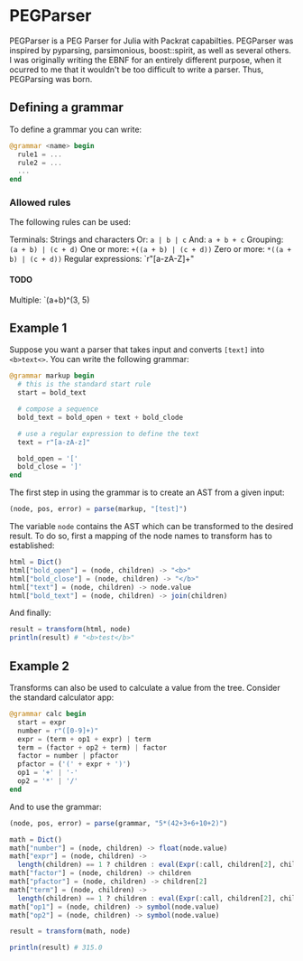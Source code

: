 # PEGParser


PEGParser is a PEG Parser for Julia with Packrat capabilties. PEGParser was inspired by pyparsing, parsimonious, boost::spirit, as well as several others. I was originally writing the EBNF for an entirely different purpose, when it ocurred to me that it wouldn't be too difficult to write a parser. Thus, PEGParsing was born.

## Defining a grammar

To define a grammar you can write:

```julia
@grammar <name> begin
  rule1 = ...
  rule2 = ...
  ...
end
```

### Allowed rules

The following rules can be used:

Terminals: Strings and characters
Or: `a | b | c`
And: `a + b + c`
Grouping: `(a + b) | (c + d)`
One or more: `+((a + b) | (c + d))`
Zero or more: `*((a + b) | (c + d))`
Regular expressions: `r"[a-zA-Z]+"

#### TODO
Multiple: `(a+b)^(3, 5)

## Example 1
Suppose you want a parser that takes input and converts `[text]` into `<b>text<>`. You can write the following grammar:

```julia
@grammar markup begin
  # this is the standard start rule
  start = bold_text

  # compose a sequence
  bold_text = bold_open + text + bold_clode

  # use a regular expression to define the text
  text = r"[a-zA-z]"

  bold_open = '['
  bold_close = ']'
end
```

The first step in using the grammar is to create an AST from a given input:

```julia
(node, pos, error) = parse(markup, "[test]")
```

The variable `node` contains the AST which can be transformed to the desired result. To do so, first a mapping of the node names to transform has to established:

```julia
html = Dict()
html["bold_open"] = (node, children) -> "<b>"
html["bold_close"] = (node, children) -> "</b>"
html["text"] = (node, children) -> node.value
html["bold_text"] = (node, children) -> join(children)
```

And finally:
```julia
result = transform(html, node)
println(result) # "<b>test</b>"
```

## Example 2
Transforms can also be used to calculate a value from the tree. Consider the standard calculator app:

```julia
@grammar calc begin
  start = expr
  number = r"([0-9]+)"
  expr = (term + op1 + expr) | term
  term = (factor + op2 + term) | factor
  factor = number | pfactor
  pfactor = ('(' + expr + ')')
  op1 = '+' | '-'
  op2 = '*' | '/'
end
```

And to use the grammar:

```julia
(node, pos, error) = parse(grammar, "5*(42+3+6+10+2)")

math = Dict()
math["number"] = (node, children) -> float(node.value)
math["expr"] = (node, children) ->
  length(children) == 1 ? children : eval(Expr(:call, children[2], children[1], children[3]))
math["factor"] = (node, children) -> children
math["pfactor"] = (node, children) -> children[2]
math["term"] = (node, children) ->
  length(children) == 1 ? children : eval(Expr(:call, children[2], children[1], children[3]))
math["op1"] = (node, children) -> symbol(node.value)
math["op2"] = (node, children) -> symbol(node.value)

result = transform(math, node)

println(result) # 315.0
```
